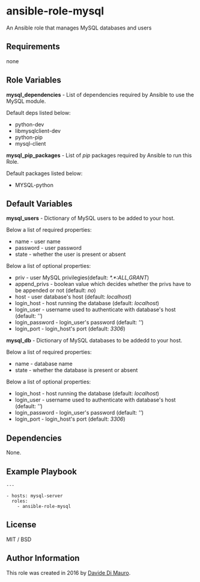 # ansible-role-mysql

An Ansible role that manages MySQL databases and users

## Requirements

none

## Role Variables

**mysql_dependencies** - List of dependencies required by Ansible to use the MySQL module.

Default deps listed below:

* python-dev
* libmysqlclient-dev
* python-pip
* mysql-client

**mysql_pip_packages** - List of *pip* packages required by Ansible to run this Role.

Default packages listed below:

* MYSQL-python

## Default Variables

**mysql_users** - Dictionary of MySQL users to be added to your host.

Below a list of required properties:

* name - user name
* password - user password
* state - whether the user is present or absent

Below a list of optional properties:

* priv - user MySQL privilegies(default: *\*.\*:ALL,GRANT*)
* append_privs - boolean value which decides whether the privs have to be appended or not (default: *no*)
* host - user database's host (default: *localhost*)
* login_host - host running the database (default: *localhost*)
* login_user - username used to authenticate with database's host (default: *''*)
* login_password - login_user's password (default: *''*)
* login_port - login_host's port (default: *3306*)

**mysql_db** - Dictionary of MySQL databases to be addedd to your host.

Below a list of required properties:

* name - database name
* state - whether the database is present or absent

Below a list of optional properties:

* login_host - host running the database (default: *localhost*)
* login_user - username used to authenticate with database's host (default: *''*)
* login_password - login_user's password (default: *''*)
* login_port - login_host's port (default: *3306*)

## Dependencies

None.

## Example Playbook

```
---

- hosts: mysql-server
  roles:
    - ansible-role-mysql
```

## License

MIT / BSD    

## Author Information

This role was created in 2016 by [Davide Di Mauro](github.com/davidedimauro88).
